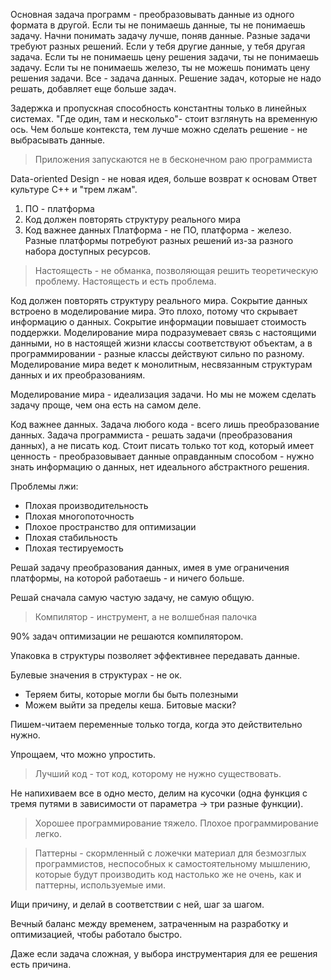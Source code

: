 Основная задача программ - преобразовывать данные из одного формата в другой.
Если ты не понимаешь данные, ты не понимаешь задачу. Начни понимать задачу лучше, поняв данные.
Разные задачи требуют разных решений. Если у тебя другие данные, у тебя другая задача.
Если ты не понимаешь цену решения задачи, ты не понимаешь задачу.
Если ты не понимаешь железо, ты не можешь понимать цену решения задачи.
Все - задача данных.
Решение задач, которые не надо решать, добавляет еще больше задач.

Задержка и пропускная способность константны только в линейных системах.
"Где один, там и несколько"- стоит взглянуть на временную ось.
Чем больше контекста, тем лучше можно сделать решение - не выбрасывать данные.
> Приложения запускаются не в бесконечном раю программиста

Data-oriented Design - не новая идея, больше возврат к основам
Ответ культуре C++ и "трем лжам".
1. ПО - платформа
2. Код должен повторять структуру реального мира
3. Код важнее данных
Платформа - не ПО, платформа - железо.
Разные платформы потребуют разных решений из-за разного набора доступных ресурсов.

> Настоящесть - не обманка, позволяющая решить теоретическую проблему. Настоящесть и есть проблема.

Код должен повторять структуру реального мира.
Сокрытие данных встроено в моделирование мира. Это плохо, потому что скрывает информацию о данных. Сокрытие информации повышает стоимость поддержки.
Моделирование мира подразумевает связь с настоящими данными, но в настоящей жизни классы соответствуют объектам, а в программировании - разные классы действуют сильно по разному.
Моделирование мира ведет к монолитным, несвязанным структурам данных и их преобразованиям.

Моделирование мира - идеализация задачи. Но мы не можем сделать задачу проще, чем она есть на самом деле.

Код важнее данных.
Задача любого кода - всего лишь преобразование данных.
Задача программиста - решать задачи (преобразования данных), а не писать код.
Стоит писать только тот код, который имеет ценность - преобразовывает данные оправданным способом - нужно знать информацию о данных, нет идеального абстрактного решения.

Проблемы лжи:
- Плохая производительность
- Плохая многопоточность
- Плохое пространство для оптимизации
- Плохая стабильность
- Плохая тестируемость

Решай задачу преобразования данных, имея в уме ограничения платформы, на которой работаешь - и ничего больше.

Решай сначала самую частую задачу, не самую общую.

> Компилятор - инструмент, а не волшебная палочка

90% задач оптимизации не решаются компилятором.

Упаковка в структуры позволяет эффективнее передавать данные.

Булевые значения в структурах - не ок.
- Теряем биты, которые могли бы быть полезными
- Можем выйти за пределы кеша.
Битовые маски?

Пишем-читаем переменные только тогда, когда это действительно нужно.

Упрощаем, что можно упростить.

> Лучший код - тот код, которому не нужно существовать.

Не напихиваем все в одно место, делим на кусочки (одна функция с тремя путями в зависимости от параметра -> три разные функции).

> Хорошее программирование тяжело. Плохое программирование легко.

> Паттерны - скормленный с ложечки материал для безмозглых программистов, неспособных к самостоятельному мышлению, которые будут производить код настолько же не очень, как и паттерны, используемые ими.

Ищи причину, и делай в соответствии с ней, шаг за шагом.

Вечный баланс между временем, затраченным на разработку и оптимизацией, чтобы работало быстро.

Даже если задача сложная, у выбора инструментария для ее решения есть причина.